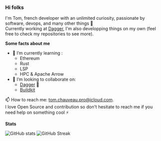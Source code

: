 ### Hi folks

I'm Tom, french developer with an unlimited curiosity, passionate by software, devops, and many other things 📘<br>
Currently working at [Dagger](https://github.com/dagger/dagger), I'm also developping things on my own (feel free to check my repositories to see more).

**Some facts about me**

- 🌱 I’m currently learning :
  - Ethereum
  - Rust 
  - LSP
  - HPC & Apache Arrow
- 👯 I’m looking to collaborate on:
  - [Dagger](https://github.com/dagger/dagger) :rocket:  
  - [Buildkit](https://github.com/moby/buildkit) 

📫 How to reach me: tom.chauveau.pro@icloud.com.<br>
I love Open Source and contribution so don't hesitate to reach me if you need help on something cool ⚡

**Stats**

![GitHub stats](https://github-readme-stats.vercel.app/api?username=TomChv&show_icons=true)
![GitHub Streak](https://github-readme-streak-stats.herokuapp.com/?user=TomChv)
